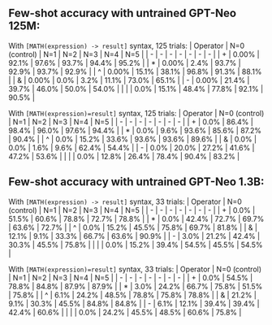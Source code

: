 ## Few-shot accuracy with untrained GPT-Neo 125M:
With `[MATH(expression) -> result]` syntax, 125 trials:
| Operator | N=0 (control) | N=1 | N=2 | N=3 | N=4 | N=5 |
| - | - | - | - | - | - | - |
| + | 0.00% | 92.1% | 97.6% | 93.7% | 94.4% | 95.2% |
| * | 0.00% | 2.4% | 93.7% | 92.9% | 93.7% | 92.9% |
| ^ | 0.00% | 15.1% | 38.1% | 96.8% | 91.3% | 88.1% |
| & | 0.00% | 0.0% | 3.2% | 11.1% | 73.0% | 65.1% |
| - | 0.00% | 21.4% | 39.7% | 46.0% | 50.0% | 54.0% |
| \| | 0.0% | 15.1% | 48.4% | 77.8% | 92.1% | 90.5% |

With `[MATH(expression)=result]` syntax, 125 trials:
| Operator | N=0 (control) | N=1 | N=2 | N=3 | N=4 | N=5 |
| - | - | - | - | - | - | - |
| + | 0.0% | 86.4% | 98.4% | 96.0% | 97.6% | 94.4% |
| * | 0.0% | 9.6% | 93.6% | 85.6% | 87.2% | 90.4% |
| ^ | 0.0% | 15.2% | 33.6% | 93.6% | 93.6% | 89.6% |
| & | 0.0% | 0.0% | 1.6% | 9.6% | 62.4% | 54.4% |
| - | 0.0% | 20.0% | 27.2% | 41.6% | 47.2% | 53.6% |
| \| | 0.0% | 12.8% | 26.4% | 78.4% | 90.4% | 83.2% |

## Few-shot accuracy with untrained GPT-Neo 1.3B:
With `[MATH(expression) -> result]` syntax, 33 trials:
| Operator | N=0 (control) | N=1 | N=2 | N=3 | N=4 | N=5 |
| - | - | - | - | - | - | - |
| + | 0.0% | 51.5% | 60.6% | 78.8% | 72.7% | 78.8% |
| * | 0.0% | 42.4% | 72.7% | 69.7% | 63.6% | 72.7% |
| ^ | 0.0% | 15.2% | 45.5% | 75.8% | 69.7% | 81.8% |
| & | 12.1% | 9.1% | 33.3% | 66.7% | 63.6% | 90.9% |
| - | 3.0% | 21.2% | 42.4% | 30.3% | 45.5% | 75.8% |
| \| | 0.0% | 15.2% | 39.4% | 54.5% | 45.5% | 54.5% |

With `[MATH(expression)=result]` syntax, 33 trials:
| Operator | N=0 (control) | N=1 | N=2 | N=3 | N=4 | N=5 |
| - | - | - | - | - | - | - |
| + | 0.0% | 54.5% | 78.8% | 84.8% | 87.9% | 87.9% |
| * | 3.0% | 24.2% | 66.7% | 75.8% | 51.5% | 75.8% |
| ^ | 6.1% | 24.2% | 48.5% | 78.8% | 75.8% | 78.8% |
| & | 21.2% | 9.1% | 30.3% | 45.5% | 84.8% | 84.8% |
| - | 6.1% | 12.1% | 39.4% | 39.4% | 42.4% | 60.6% |
| \| | 0.0% | 24.2% | 45.5% | 48.5% | 60.6% | 75.8% |
